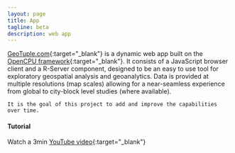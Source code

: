```yaml
---
layout: page
title: App
tagline: beta
description: web app
---
```


[GeoTuple.com](http://geotuple.com){:target="_blank"} is a dynamic web app built on the [OpenCPU framework](https://www.opencpu.org){:target="_blank"}. It consists of a JavaScript browser client and a R-Server component, designed to be an easy to use tool for exploratory geospatial analysis and geoanalytics. 
Data is provided at multiple resolutions (map scales) allowing for a near-seamless experience from global to city-block level studies (where available).

```
It is the goal of this project to add and improve the capabilities over time.
```

#### Tutorial
Watch a 3min [YouTube video](https://www.youtube.com/watch?v=28q8NEw2cM8&feature=youtu.be){:target="_blank"}
